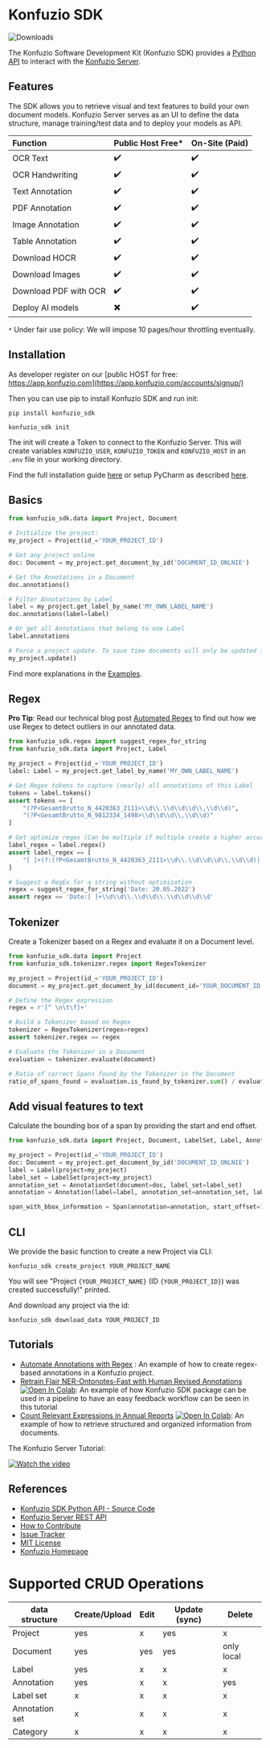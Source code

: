 # Konfuzio SDK

![Downloads](https://pepy.tech/badge/konfuzio-sdk)

The Konfuzio Software Development Kit (Konfuzio SDK) provides a
[Python API](https://dev.konfuzio.com/sdk/sourcecode.html) to interact with the
[Konfuzio Server](https://dev.konfuzio.com/index.html#konfuzio-server).

## Features

The SDK allows you to retrieve visual and text features to build your own document models. Konfuzio Server serves as an
UI to define the data structure, manage training/test data and to deploy your models as API.

Function               | Public Host Free*                         | On-Site (Paid)      |
:--------------------- | :---------------------------------------- | :-------------------|
OCR Text               | :heavy_check_mark:                        |  :heavy_check_mark: |
OCR Handwriting        | :heavy_check_mark:                        |  :heavy_check_mark: |
Text Annotation        | :heavy_check_mark:                        |  :heavy_check_mark: |
PDF Annotation         | :heavy_check_mark:                        |  :heavy_check_mark: |
Image Annotation       | :heavy_check_mark:                        |  :heavy_check_mark: |
Table Annotation       | :heavy_check_mark:                        |  :heavy_check_mark: |
Download HOCR          | :heavy_check_mark:                        |  :heavy_check_mark: |
Download Images        | :heavy_check_mark:                        |  :heavy_check_mark: |
Download PDF with OCR  | :heavy_check_mark:                        |  :heavy_check_mark: |
Deploy AI models       | :heavy_multiplication_x:                  |  :heavy_check_mark: |

`*` Under fair use policy: We will impose 10 pages/hour throttling eventually.

## Installation

As developer register on our [public HOST for free: https://app.konfuzio.com](https://app.konfuzio.com/accounts/signup/)

Then you can use pip to install Konfuzio SDK and run init:

    pip install konfuzio_sdk

    konfuzio_sdk init

The init will create a Token to connect to the Konfuzio Server. This will create variables `KONFUZIO_USER`,
`KONFUZIO_TOKEN` and `KONFUZIO_HOST` in an `.env` file in your working directory.

Find the full installation guide [here](https://dev.konfuzio.com/sdk/configuration_reference.html)
or setup PyCharm as described [here](https://dev.konfuzio.com/sdk/quickstart_pycharm.html).

## Basics

 ```python
from konfuzio_sdk.data import Project, Document

# Initialize the project:
my_project = Project(id_='YOUR_PROJECT_ID')

# Get any project online
doc: Document = my_project.get_document_by_id('DOCUMENT_ID_ONLNIE')

# Get the Annotations in a Document
doc.annotations()

# Filter Annotations by Label
label = my_project.get_label_by_name('MY_OWN_LABEL_NAME')
doc.annotations(label=label)

# Or get all Annotations that belong to one Label
label.annotations

# Force a project update. To save time documents will only be updated if they have changed.
my_project.update()
```

Find more explanations in the [Examples](https://dev.konfuzio.com/sdk/examples/examples.html).

## Regex

**Pro Tip**: Read our technical blog post [Automated Regex](https://helm-nagel.com/Automated-Regex-Generation-based-on-examples) to find out how we use Regex to detect outliers in our annotated data.

```python
from konfuzio_sdk.regex import suggest_regex_for_string
from konfuzio_sdk.data import Project, Label

my_project = Project(id_='YOUR_PROJECT_ID')
label: Label = my_project.get_label_by_name('MY_OWN_LABEL_NAME')

# Get Regex tokens to capture (nearly) all annotations of this Label
tokens = label.tokens()
assert tokens == [
    "(?P<GesamtBrutto_N_4420363_2111>\\d\\.\\d\\d\\d\\,\\d\\d)",
    "(?P<GesamtBrutto_N_9812334_1498>\\d\\d\\d\\,\\d\\d)"
]

# Get optimize regex (Can be multiple if multiple create a higher accuracy than a single one)
label_regex = label.regex()
assert label_regex == [
    "[ ]+(?:(?P<GesamtBrutto_N_4420363_2111>\\d\\.\\d\\d\\d\\,\\d\\d)|(?P<GesamtBrutto_N_9812334_1498>\\d\\d\\d\\,\\d\\d))\n"
]

# Suggest a RegEx for a string without optimization
regex = suggest_regex_for_string('Date: 20.05.2022')
assert regex == 'Date:[ ]+\\d\\d\\.\\d\\d\\.\\d\\d\\d\\d'
```

## Tokenizer

Create a Tokenizer based on a Regex and evaluate it on a Document level.

```python
from konfuzio_sdk.data import Project
from konfuzio_sdk.tokenizer.regex import RegexTokenizer

my_project = Project(id_='YOUR_PROJECT_ID')
document = my_project.get_document_by_id(document_id='YOUR_DOCUMENT_ID')

# Define the Regex expression
regex = r'[^ \n\t\f]+'

# Build a Tokenizer based on Regex 
tokenizer = RegexTokenizer(regex=regex)
assert tokenizer.regex == regex

# Evaluate the Tokenizer in a Document
evaluation = tokenizer.evaluate(document)

# Ratio of correct Spans found by the Tokenizer in the Document
ratio_of_spans_found = evaluation.is_found_by_tokenizer.sum() / evaluation.is_correct.sum()

```

## Add visual features to text

Calculate the bounding box of a span by providing the start and end offset.

```python
from konfuzio_sdk.data import Project, Document, LabelSet, Label, AnnotationSet, Annotation, Span

my_project = Project(id_='YOUR_PROJECT_ID')
doc: Document = my_project.get_document_by_id('DOCUMENT_ID_ONLNIE')
label = Label(project=my_project)
label_set = LabelSet(project=my_project)
annotation_set = AnnotationSet(document=doc, label_set=label_set)
annotation = Annotation(label=label, annotation_set=annotation_set, label_set=label_set, document=doc)

span_with_bbox_information = Span(annotation=annotation, start_offset=10, end_offset=50).bbox()
```

## CLI

We provide the basic function to create a new Project via CLI:

`konfuzio_sdk create_project YOUR_PROJECT_NAME`

You will see "Project `{YOUR_PROJECT_NAME}` (ID `{YOUR_PROJECT_ID}`) was created successfully!" printed.

And download any project via the id:

`konfuzio_sdk download_data YOUR_PROJECT_ID`

## Tutorials

- [Automate Annotations with Regex](https://dev.konfuzio.com/sdk/examples/examples.html#create-regex-based-annotations)
  : An example of how to create regex-based annotations in a Konfuzio project.
- [Retrain Flair NER-Ontonotes-Fast with Human Revised Annotations](https://dev.konfuzio.com/sdk/examples/examples.html#retrain-flair-ner-ontonotes-fast-with-human-revised-annotations) [![Open In Colab](https://colab.research.google.com/assets/colab-badge.svg)](https://colab.research.google.com/github/konfuzio-ai/document-ai-python-sdk/blob/master/docs/sdk/examples/human_in_the_loop.ipynb):
  An example of how Konfuzio SDK package can be used in a pipeline to have an easy feedback workflow can be seen in this
  tutorial
- [Count Relevant Expressions in Annual Reports](https://dev.konfuzio.com/sdk/examples/examples.html#count-relevant-expressions-in-annual-reports) [![Open In Colab](https://colab.research.google.com/assets/colab-badge.svg)](https://colab.research.google.com/github/konfuzio-ai/document-ai-python-sdk/blob/master/docs/sdk/examples/word_count.ipynb):
  An example of how to retrieve structured and organized information from documents.

The Konfuzio Server Tutorial:

[![Watch the video](https://img.youtube.com/vi/KJC48LMvM2I/maxresdefault.jpg)](https://youtu.be/KJC48LMvM2I)

## References

- [Konfuzio SDK Python API - Source Code](https://dev.konfuzio.com/sdk/sourcecode.html)
- [Konfuzio Server REST API](https://app.konfuzio.com/v2/swagger/)
- [How to Contribute](https://dev.konfuzio.com/sdk/contribution.html)
- [Issue Tracker](https://github.com/konfuzio-ai/document-ai-python-sdk/issues)
- [MIT License](https://github.com/konfuzio-ai/document-ai-python-sdk/blob/master/LICENSE.md)
- [Konfuzio Homepage](https://www.konfuzio.com/en/)

# Supported CRUD Operations

| data structure | Create/Upload | Edit | Update (sync) | Delete     |
|----------------|---------------|------|---------------|------------|
| Project        | yes           | x    | yes           | x          |
| Document       | yes           | yes  | yes           | only local |
| Label          | yes           | x    | x             | x          |
| Annotation     | yes           | x    | x             | yes        |
| Label set      | x             | x    | x             | x          |
| Annotation set | x             | x    | x             | x          |
| Category       | x             | x    | x             | x          |
